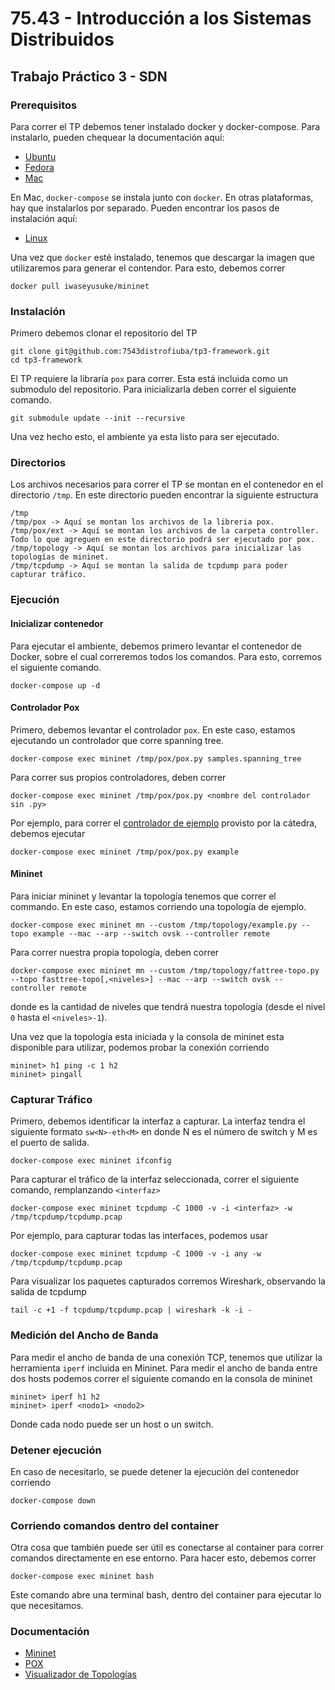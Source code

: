 # 75.43 - Introducción a los Sistemas Distribuidos
## Trabajo Práctico 3 - SDN

### Prerequisitos
Para correr el TP debemos tener instalado docker y docker-compose. Para instalarlo, pueden chequear la documentación aquí:
- [Ubuntu](https://docs.docker.com/install/linux/docker-ce/ubuntu/)
- [Fedora](https://docs.docker.com/install/linux/docker-ce/fedora/)
- [Mac](https://docs.docker.com/docker-for-mac/install/)

En Mac, `docker-compose` se instala junto con `docker`. En otras plataformas, hay que instalarlos por separado. Pueden encontrar los pasos de instalación aquí:
- [Linux](https://docs.docker.com/compose/install/)

Una vez que `docker` esté instalado, tenemos que descargar la imagen que utilizaremos para generar el contendor. Para esto, debemos correr

    docker pull iwaseyusuke/mininet

### Instalación
Primero debemos clonar el repositorio del TP

    git clone git@github.com:7543distrofiuba/tp3-framework.git
    cd tp3-framework

El TP requiere la libraría `pox` para correr. Esta está incluida como un submodulo del repositorio. Para inicializarla deben correr el siguiente comando.

    git submodule update --init --recursive

Una vez hecho esto, el ambiente ya esta listo para ser ejecutado.

### Directorios

Los archivos necesarios para correr el TP se montan en el contenedor en el directorio `/tmp`. En este directorio pueden encontrar la siguiente estructura

    /tmp
    /tmp/pox -> Aquí se montan los archivos de la libreria pox.
    /tmp/pox/ext -> Aquí se montan los archivos de la carpeta controller. Todo lo que agreguen en este directorio podrá ser ejecutado por pox.
    /tmp/topology -> Aquí se montan los archivos para inicializar las topologías de mininet.
    /tmp/tcpdump -> Aquí se montan la salida de tcpdump para poder capturar tráfico.

### Ejecución

#### Inicializar contenedor

Para ejecutar el ambiente, debemos primero levantar el contenedor de Docker, sobre el cual correremos todos los comandos. Para esto, corremos el siguiente comando.

    docker-compose up -d

#### Controlador Pox

Primero, debemos levantar el controlador `pox`. En este caso, estamos ejecutando un controlador que corre spanning tree.

    docker-compose exec mininet /tmp/pox/pox.py samples.spanning_tree

Para correr sus propios controladores, deben correr

    docker-compose exec mininet /tmp/pox/pox.py <nombre del controlador sin .py>

Por ejemplo, para correr el [controlador de ejemplo](controller/example.py) provisto por la cátedra, debemos ejecutar

    docker-compose exec mininet /tmp/pox/pox.py example

#### Mininet

Para iniciar mininet y levantar la topología tenemos que correr el commando. En este caso, estamos corriendo una topología de ejemplo.

    docker-compose exec mininet mn --custom /tmp/topology/example.py --topo example --mac --arp --switch ovsk --controller remote

Para correr nuestra propia topología, deben correr

    docker-compose exec mininet mn --custom /tmp/topology/fattree-topo.py --topo fasttree-topo[,<niveles>] --mac --arp --switch ovsk --controller remote

donde <niveles> es la cantidad de niveles que tendrá nuestra topología (desde el nivel `0` hasta el `<niveles>-1`).

Una vez que la topología esta iniciada y la consola de mininet esta disponible para utilizar, podemos probar la conexión corriendo

    mininet> h1 ping -c 1 h2
    mininet> pingall

### Capturar Tráfico
Primero, debemos identificar la interfaz a capturar. La interfaz tendra el siguiente formato `sw<N>-eth<M>` en donde N es el número de switch y M es el puerto de salida.

    docker-compose exec mininet ifconfig

Para capturar el tráfico de la interfaz seleccionada, correr el siguiente comando, remplanzando `<interfaz>`

    docker-compose exec mininet tcpdump -C 1000 -v -i <interfaz> -w /tmp/tcpdump/tcpdump.pcap

Por ejemplo, para capturar todas las interfaces, podemos usar

    docker-compose exec mininet tcpdump -C 1000 -v -i any -w /tmp/tcpdump/tcpdump.pcap

Para visualizar los paquetes capturados corremos Wireshark, observando la salida de tcpdump

    tail -c +1 -f tcpdump/tcpdump.pcap | wireshark -k -i -

### Medición del Ancho de Banda
Para medir el ancho de banda de una conexión TCP, tenemos que utilizar la herramienta `iperf` incluida en Mininet. Para medir el ancho de banda entre dos hosts podemos correr el siguiente comando en la consola de mininet

    mininet> iperf h1 h2
    mininet> iperf <nodo1> <nodo2>

Donde cada nodo puede ser un host o un switch.

### Detener ejecución
En caso de necesitarlo, se puede detener la ejecución del contenedor corriendo

    docker-compose down

### Corriendo comandos dentro del container
Otra cosa que también puede ser útil es conectarse al container para correr comandos directamente en ese entorno. Para hacer esto, debemos correr

    docker-compose exec mininet bash

Este comando abre una terminal bash, dentro del container para ejecutar lo que necesitamos.


### Documentación

- [Mininet](http://mininet.org/walkthrough/)
- [POX](https://noxrepo.github.io/pox-doc/html/)
- [Visualizador de Topologías](http://demo.spear.narmox.com/app/?apiurl=demo#!/mininet)
